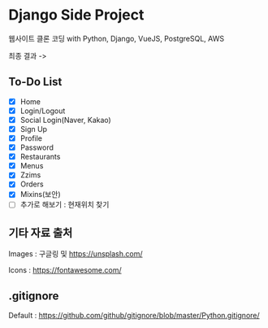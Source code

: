 # Django Side Project

웹사이트 클론 코딩 with Python, Django, VueJS, PostgreSQL, AWS

최종 결과 ->

## To-Do List

- [x] Home
- [x] Login/Logout
- [x] Social Login(Naver, Kakao)
- [x] Sign Up
- [x] Profile
- [x] Password
- [x] Restaurants
- [x] Menus
- [x] Zzims
- [x] Orders
- [x] Mixins(보안)
- [ ] 추가로 해보기 : 현재위치 찾기

## 기타 자료 출처

Images : 구글링 및 https://unsplash.com/

Icons : https://fontawesome.com/

## .gitignore

Default : https://github.com/github/gitignore/blob/master/Python.gitignore/
